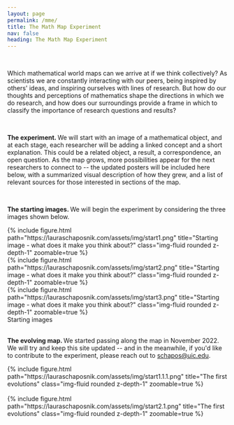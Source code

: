 ```yaml
---
layout: page
permalink: /mme/
title: The Math Map Experiment 
nav: false
heading: The Math Map Experiment 
---
```




<br>

Which mathematical world maps can we arrive at if we think collectively? As scientists we are constantly interacting with our peers, being inspired by others' ideas, and inspiring ourselves with lines of research. But how do our thoughts and perceptions of mathematics shape the directions in which we do research, and how does our surroundings provide a frame in which to classify the importance of research questions and results? 

 

    

<br>



<b>The experiment. </b> We will start with an image of a mathematical object, and at each stage, each researcher will be adding a linked concept and a short explanation. This could be a related object,  a result, a correspondence, an open question. As the map grows, more possibilities appear for the next researchers to connect to -- the updated posters will be included here below, with a summarized visual description of how they grew, and a list of relevant sources for those interested in sections of the map.  

<br>

<b>The starting images. </b> We will begin the experiment by considering the three images shown below. 

<div class="row">
    <div class="col-sm mt-3 mt-md-0">
        {% include figure.html path="https://lauraschaposnik.com/assets/img/start1.png" title="Starting image - what does it make you think about?" class="img-fluid rounded z-depth-1" zoomable=true %}
    </div>
    <div class="col-sm mt-3 mt-md-0">
        {% include figure.html path="https://lauraschaposnik.com/assets/img/start2.png" title="Starting image - what does it make you think about?" class="img-fluid rounded z-depth-1" zoomable=true %}
    </div>
    <div class="col-sm mt-3 mt-md-0">
        {% include figure.html path="https://lauraschaposnik.com/assets/img/start3.png" title="Starting image - what does it make you think about?" class="img-fluid rounded z-depth-1" zoomable=true %}
    </div>
</div>
<div class="caption">
Starting images
</div>

<br>

<b>The evolving map. </b> We  started passing along the map in November 2022. We will try and keep this site updated -- and in the meanwhile, if you'd like to contribute to the experiment, please reach out to schapos@uic.edu. 

<div class="row">
    <div class="col-sm mt-3 mt-md-0">
        {% include figure.html path="https://lauraschaposnik.com/assets/img/start1.1.1.png" title="The first evolutions" class="img-fluid rounded z-depth-1" zoomable=true %}
    </div>
</div>


<br>
<div class="row">
    <div class="col-sm mt-3 mt-md-0">
        {% include figure.html path="https://lauraschaposnik.com/assets/img/start2.1.png" title="The first evolutions" class="img-fluid rounded z-depth-1" zoomable=true %}
    </div>
</div>

<br>

